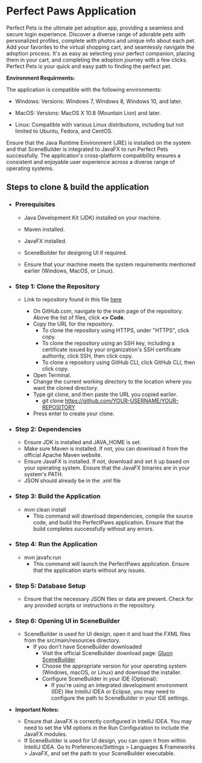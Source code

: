 # Perfect Paws Application

Perfect Pets is the ultimate pet adoption app, providing a seamless and secure login experience. Discover a diverse range of adorable pets with personalized profiles, complete with photos and unique info about each pet. Add your favorites to the virtual shopping cart, and seamlessly navigate the adoption process. It's as easy as selecting your perfect companion, placing them in your cart, and completing the adoption journey with a few clicks. Perfect Pets is your quick and easy path to finding the perfect pet.

**Environment Requirments:**

The application is compatible with the following environments:

  + Windows: Versions: Windows 7, Windows 8, Windows 10, and later.

  + MacOS: Versions: MacOS X 10.8 (Mountain Lion) and later.

  + Linux: Compatible with various Linux distributions, including but not limited to Ubuntu, Fedora, and CentOS.

Ensure that the Java Runtime Environment (JRE) is installed on the system and that SceneBuilder is integrated to JavaFX to run Perfect Pets successfully. The application's cross-platform compatibility ensures a consistent and enjoyable user experience across a diverse range of operating systems.

## Steps to clone & build the application

  + ### Prerequisites
    
      + Java Development Kit (JDK) installed on your machine.
        
      + Maven installed.
        
      + JavaFX installed.
        
      + SceneBuilder for designing UI if required.
        
      + Ensure that your machine meets the system requirements mentioned earlier (Windows, MacOS, or Linux).

   
  + ### Step 1: Clone the Repository
    
      + Link to repository found in this file [here](Perfect-Paws-Application.md)
        
          + On GitHub.com, navigate to the main page of the repository. Above the list of files, click **<> Code**.
          + Copy the URL for the repository.
              + To clone the repository using HTTPS, under "HTTPS", click copy.
              + To clone the repository using an SSH key, including a certificate issued by your organization's SSH certificate authority, click SSH, then click copy.
              + To clone a repository using GitHub CLI, click GitHub CLI, then click copy.
          + Open Terminal.
          + Change the current working directory to the location where you want the cloned directory.
          + Type git clone, and then paste the URL you copied earlier.
              + git clone https://github.com/YOUR-USERNAME/YOUR-REPOSITORY
          + Press enter to create your clone.


  + ### Step 2: Dependencies
      + Ensure JDK is installed and JAVA_HOME is set.
      + Make sure Maven is installed. If not, you can download it from the official Apache Maven website.
      + Ensure JavaFX is installed. If not, download and set it up based on your operating system. Ensure that the JavaFX binaries are in your system's PATH.
      + JSON should already be in the .xml file


  + ### Step 3: Build the Application
      + mvn clean install
          + This command will download dependencies, compile the source code, and build the PerfectPaws application. Ensure that the build completes successfully without any errors.


  + ### Step 4: Run the Application 
      + mvn javafx:run
          + This command will launch the PerfectPaws application. Ensure that the application starts without any issues.


  + ### Step 5: Database Setup
      + Ensure that the necessary JSON files or data are present. Check for any provided scripts or instructions in the repository.


  + ### Step 6: Opening UI in SceneBuilder
      + SceneBuilder is used for UI design, open it and load the FXML files from the src/main/resources directory.
          + If you don't have SceneBuilder downloaded
              + Visit the official SceneBuilder download page: [Gluon SceneBuilder](https://gluonhq.com/products/scene-builder/)
              + Choose the appropriate version for your operating system (Windows, macOS, or Linux) and download the installer.
              + Configure SceneBuilder in your IDE (Optional):
                  + If you're using an integrated development environment (IDE) like IntelliJ IDEA or Eclipse, you may need to configure the path to SceneBuilder in your IDE settings.       

  + **Important Notes:**
      + Ensure that JavaFX is correctly configured in IntelliJ IDEA. You may need to set the VM options in the Run Configuration to include the JavaFX modules.
      + If SceneBuilder is used for UI design, you can open it from within IntelliJ IDEA. Go to Preferences/Settings > Languages & Frameworks > JavaFX, and set the path to your SceneBuilder executable.

        
   
    
  

